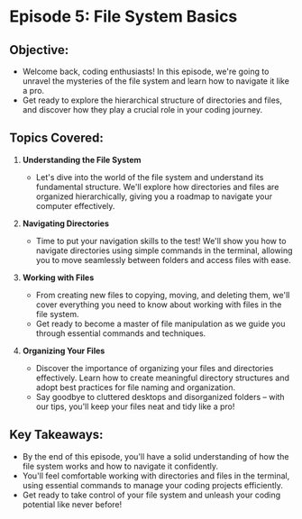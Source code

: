 # Episode 5: File System Basics

## Objective:
- Welcome back, coding enthusiasts! In this episode, we're going to unravel the mysteries of the file system and learn how to navigate it like a pro.
- Get ready to explore the hierarchical structure of directories and files, and discover how they play a crucial role in your coding journey.

## Topics Covered:
1. **Understanding the File System**
   - Let's dive into the world of the file system and understand its fundamental structure. We'll explore how directories and files are organized hierarchically, giving you a roadmap to navigate your computer effectively.

2. **Navigating Directories**
   - Time to put your navigation skills to the test! We'll show you how to navigate directories using simple commands in the terminal, allowing you to move seamlessly between folders and access files with ease.

3. **Working with Files**
   - From creating new files to copying, moving, and deleting them, we'll cover everything you need to know about working with files in the file system.
   - Get ready to become a master of file manipulation as we guide you through essential commands and techniques.

4. **Organizing Your Files**
   - Discover the importance of organizing your files and directories effectively. Learn how to create meaningful directory structures and adopt best practices for file naming and organization.
   - Say goodbye to cluttered desktops and disorganized folders – with our tips, you'll keep your files neat and tidy like a pro!

## Key Takeaways:
- By the end of this episode, you'll have a solid understanding of how the file system works and how to navigate it confidently.
- You'll feel comfortable working with directories and files in the terminal, using essential commands to manage your coding projects efficiently.
- Get ready to take control of your file system and unleash your coding potential like never before!
